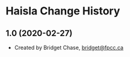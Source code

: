 Haisla Change History
====================

1.0 (2020-02-27)
----------------
* Created by Bridget Chase, bridget@fpcc.ca
